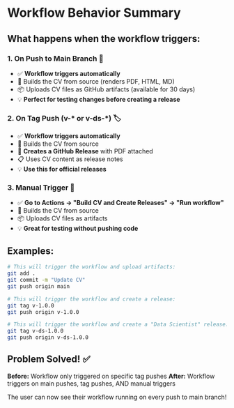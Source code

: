 # Workflow Behavior Summary

## What happens when the workflow triggers:

### 1. On Push to Main Branch 📄
- ✅ **Workflow triggers automatically**
- 🔄 Builds the CV from source (renders PDF, HTML, MD)
- 📦 Uploads CV files as GitHub artifacts (available for 30 days)
- 💡 **Perfect for testing changes before creating a release**

### 2. On Tag Push (v-* or v-ds-*) 🏷️
- ✅ **Workflow triggers automatically**
- 🔄 Builds the CV from source
- 🚀 **Creates a GitHub Release** with PDF attached
- 📋 Uses CV content as release notes
- 💡 **Use this for official releases**

### 3. Manual Trigger 🎯
- ✅ **Go to Actions → "Build CV and Create Releases" → "Run workflow"**
- 🔄 Builds the CV from source
- 📦 Uploads CV files as artifacts
- 💡 **Great for testing without pushing code**

## Examples:

```bash
# This will trigger the workflow and upload artifacts:
git add .
git commit -m "Update CV"
git push origin main

# This will trigger the workflow and create a release:
git tag v-1.0.0
git push origin v-1.0.0

# This will trigger the workflow and create a "Data Scientist" release:
git tag v-ds-1.0.0 
git push origin v-ds-1.0.0
```

## Problem Solved! ✅

**Before:** Workflow only triggered on specific tag pushes
**After:** Workflow triggers on main pushes, tag pushes, AND manual triggers

The user can now see their workflow running on every push to main branch!